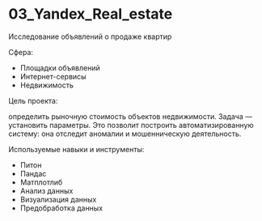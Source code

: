 # 03_Yandex_Real_estate
Исследование объявлений о продаже квартир

Сфера:

- Площадки объявлений
- Интернет-сервисы
- Недвижимость

Цель проекта:

определить рыночную стоимость объектов недвижимости. Задача — установить параметры. Это позволит построить автоматизированную систему: она отследит аномалии и мошенническую деятельность.

Используемые навыки и инструменты:

- Питон
- Пандас
- Матплотлиб
- Анализ данных
- Визуализация данных
- Предобработка данных
